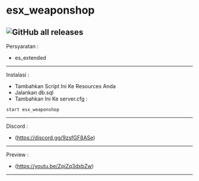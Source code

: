 # esx_weaponshop
![GitHub all releases](https://img.shields.io/github/downloads/Gustiagung19/esx_weaponshop/total)
-----------------------------------------------------------
Persyaratan :
+ es_extended

-----------------------------------------------------------

Instalasi :
+ Tambahkan Script Ini Ke Resources Anda
+ Jalankan db.sql
+ Tambahkan Ini Ke server.cfg :
```
start esx_weaponshop
```

-----------------------------------------------------------

Discord :
+ (https://discord.gg/9zsfGF8ASe)

-----------------------------------------------------------

Preview :
+ (https://youtu.be/ZpjZq3dxbZw)

-----------------------------------------------------------